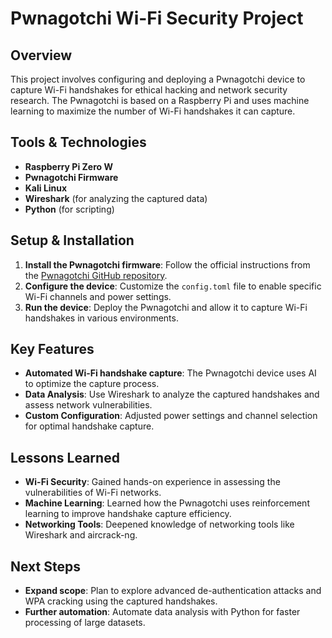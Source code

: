 # Pwnagotchi Wi-Fi Security Project

## Overview
This project involves configuring and deploying a Pwnagotchi device to capture Wi-Fi handshakes for ethical hacking and network security research. The Pwnagotchi is based on a Raspberry Pi and uses machine learning to maximize the number of Wi-Fi handshakes it can capture.

## Tools & Technologies
- **Raspberry Pi Zero W**
- **Pwnagotchi Firmware**
- **Kali Linux**
- **Wireshark** (for analyzing the captured data)
- **Python** (for scripting)

## Setup & Installation
1. **Install the Pwnagotchi firmware**: Follow the official instructions from the [Pwnagotchi GitHub repository](https://github.com/evilsocket/pwnagotchi).
2. **Configure the device**: Customize the `config.toml` file to enable specific Wi-Fi channels and power settings.
3. **Run the device**: Deploy the Pwnagotchi and allow it to capture Wi-Fi handshakes in various environments.

## Key Features
- **Automated Wi-Fi handshake capture**: The Pwnagotchi device uses AI to optimize the capture process.
- **Data Analysis**: Use Wireshark to analyze the captured handshakes and assess network vulnerabilities.
- **Custom Configuration**: Adjusted power settings and channel selection for optimal handshake capture.

## Lessons Learned
- **Wi-Fi Security**: Gained hands-on experience in assessing the vulnerabilities of Wi-Fi networks.
- **Machine Learning**: Learned how the Pwnagotchi uses reinforcement learning to improve handshake capture efficiency.
- **Networking Tools**: Deepened knowledge of networking tools like Wireshark and aircrack-ng.

## Next Steps
- **Expand scope**: Plan to explore advanced de-authentication attacks and WPA cracking using the captured handshakes.
- **Further automation**: Automate data analysis with Python for faster processing of large datasets.
